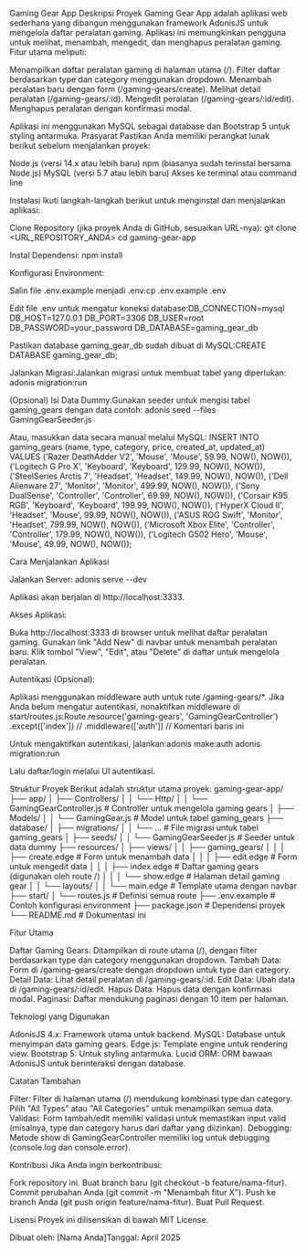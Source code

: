Gaming Gear App
Deskripsi Proyek
Gaming Gear App adalah aplikasi web sederhana yang dibangun menggunakan framework AdonisJS untuk mengelola daftar peralatan gaming. Aplikasi ini memungkinkan pengguna untuk melihat, menambah, mengedit, dan menghapus peralatan gaming. Fitur utama meliputi:

Menampilkan daftar peralatan gaming di halaman utama (/).
Filter daftar berdasarkan type dan category menggunakan dropdown.
Menambah peralatan baru dengan form (/gaming-gears/create).
Melihat detail peralatan (/gaming-gears/:id).
Mengedit peralatan (/gaming-gears/:id/edit).
Menghapus peralatan dengan konfirmasi modal.

Aplikasi ini menggunakan MySQL sebagai database dan Bootstrap 5 untuk styling antarmuka.
Prasyarat
Pastikan Anda memiliki perangkat lunak berikut sebelum menjalankan proyek:

Node.js (versi 14.x atau lebih baru)
npm (biasanya sudah terinstal bersama Node.js)
MySQL (versi 5.7 atau lebih baru)
Akses ke terminal atau command line

Instalasi
Ikuti langkah-langkah berikut untuk menginstal dan menjalankan aplikasi:

Clone Repository (jika proyek Anda di GitHub, sesuaikan URL-nya):
git clone <URL_REPOSITORY_ANDA>
cd gaming-gear-app


Instal Dependensi:
npm install


Konfigurasi Environment:

Salin file .env.example menjadi .env:cp .env.example .env


Edit file .env untuk mengatur koneksi database:DB_CONNECTION=mysql
DB_HOST=127.0.0.1
DB_PORT=3306
DB_USER=root
DB_PASSWORD=your_password
DB_DATABASE=gaming_gear_db


Pastikan database gaming_gear_db sudah dibuat di MySQL:CREATE DATABASE gaming_gear_db;




Jalankan Migrasi:Jalankan migrasi untuk membuat tabel yang diperlukan:
adonis migration:run


(Opsional) Isi Data Dummy:Gunakan seeder untuk mengisi tabel gaming_gears dengan data contoh:
adonis seed --files GamingGearSeeder.js

Atau, masukkan data secara manual melalui MySQL:
INSERT INTO gaming_gears (name, type, category, price, created_at, updated_at) VALUES
('Razer DeathAdder V2', 'Mouse', 'Mouse', 59.99, NOW(), NOW()),
('Logitech G Pro X', 'Keyboard', 'Keyboard', 129.99, NOW(), NOW()),
('SteelSeries Arctis 7', 'Headset', 'Headset', 149.99, NOW(), NOW()),
('Dell Alienware 27', 'Monitor', 'Monitor', 499.99, NOW(), NOW()),
('Sony DualSense', 'Controller', 'Controller', 69.99, NOW(), NOW()),
('Corsair K95 RGB', 'Keyboard', 'Keyboard', 199.99, NOW(), NOW()),
('HyperX Cloud II', 'Headset', 'Mouse', 99.99, NOW(), NOW()),
('ASUS ROG Swift', 'Monitor', 'Headset', 799.99, NOW(), NOW()),
('Microsoft Xbox Elite', 'Controller', 'Controller', 179.99, NOW(), NOW()),
('Logitech G502 Hero', 'Mouse', 'Mouse', 49.99, NOW(), NOW());



Cara Menjalankan Aplikasi

Jalankan Server:
adonis serve --dev

Aplikasi akan berjalan di http://localhost:3333.

Akses Aplikasi:

Buka http://localhost:3333 di browser untuk melihat daftar peralatan gaming.
Gunakan link "Add New" di navbar untuk menambah peralatan baru.
Klik tombol "View", "Edit", atau "Delete" di daftar untuk mengelola peralatan.


Autentikasi (Opsional):

Aplikasi menggunakan middleware auth untuk rute /gaming-gears/*.
Jika Anda belum mengatur autentikasi, nonaktifkan middleware di start/routes.js:Route.resource('gaming-gears', 'GamingGearController')
  .except(['index'])
  // .middleware(['auth']) // Komentari baris ini


Untuk mengaktifkan autentikasi, jalankan:adonis make:auth
adonis migration:run

Lalu daftar/login melalui UI autentikasi.



Struktur Proyek
Berikut adalah struktur utama proyek:
gaming-gear-app/
├── app/
│   ├── Controllers/
│   │   └── Http/
│   │       └── GamingGearController.js  # Controller untuk mengelola gaming gears
│   ├── Models/
│   │   └── GamingGear.js                # Model untuk tabel gaming_gears
├── database/
│   ├── migrations/
│   │   └── ...                          # File migrasi untuk tabel gaming_gears
│   ├── seeds/
│   │   └── GamingGearSeeder.js          # Seeder untuk data dummy
├── resources/
│   ├── views/
│   │   ├── gaming_gears/
│   │   │   ├── create.edge              # Form untuk menambah data
│   │   │   ├── edit.edge                # Form untuk mengedit data
│   │   │   ├── index.edge               # Daftar gaming gears (digunakan oleh route /)
│   │   │   └── show.edge                # Halaman detail gaming gear
│   │   └── layouts/
│   │       └── main.edge                # Template utama dengan navbar
├── start/
│   └── routes.js                        # Definisi semua route
├── .env.example                         # Contoh konfigurasi environment
├── package.json                         # Dependensi proyek
└── README.md                            # Dokumentasi ini

Fitur Utama

Daftar Gaming Gears: Ditampilkan di route utama (/), dengan filter berdasarkan type dan category menggunakan dropdown.
Tambah Data: Form di /gaming-gears/create dengan dropdown untuk type dan category.
Detail Data: Lihat detail peralatan di /gaming-gears/:id.
Edit Data: Ubah data di /gaming-gears/:id/edit.
Hapus Data: Hapus data dengan konfirmasi modal.
Paginasi: Daftar mendukung paginasi dengan 10 item per halaman.

Teknologi yang Digunakan

AdonisJS 4.x: Framework utama untuk backend.
MySQL: Database untuk menyimpan data gaming gears.
Edge.js: Template engine untuk rendering view.
Bootstrap 5: Untuk styling antarmuka.
Lucid ORM: ORM bawaan AdonisJS untuk berinteraksi dengan database.

Catatan Tambahan

Filter: Filter di halaman utama (/) mendukung kombinasi type dan category. Pilih "All Types" atau "All Categories" untuk menampilkan semua data.
Validasi: Form tambah/edit memiliki validasi untuk memastikan input valid (misalnya, type dan category harus dari daftar yang diizinkan).
Debugging: Metode show di GamingGearController memiliki log untuk debugging (console.log dan console.error).

Kontribusi
Jika Anda ingin berkontribusi:

Fork repository ini.
Buat branch baru (git checkout -b feature/nama-fitur).
Commit perubahan Anda (git commit -m "Menambah fitur X").
Push ke branch Anda (git push origin feature/nama-fitur).
Buat Pull Request.

Lisensi
Proyek ini dilisensikan di bawah MIT License.

Dibuat oleh: [Nama Anda]Tanggal: April 2025
